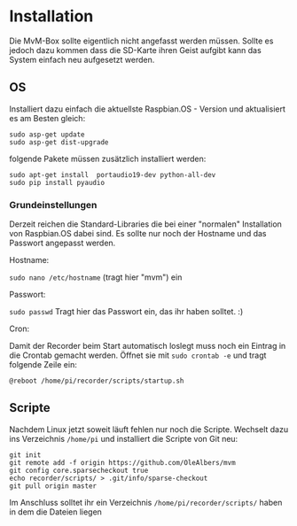 # Installation
Die MvM-Box sollte eigentlich nicht angefasst werden müssen. Sollte es jedoch dazu kommen dass die SD-Karte ihren Geist aufgibt kann das System einfach neu aufgesetzt werden.

## OS
Installiert dazu einfach die aktuellste Raspbian.OS - Version und aktualisiert es am Besten gleich:
```Shell
sudo asp-get update
sudo asp-get dist-upgrade
```
folgende Pakete müssen zusätzlich installiert werden:
```Shell
sudo apt-get install  portaudio19-dev python-all-dev
sudo pip install pyaudio
```

### Grundeinstellungen
Derzeit reichen die Standard-Libraries die bei einer "normalen" Installation von Raspbian.OS dabei sind. Es sollte nur noch der Hostname und das Passwort angepasst werden.

Hostname:

`sudo nano /etc/hostname` (tragt hier "mvm") ein

Passwort:

`sudo passwd` Tragt hier das Passwort ein, das ihr haben solltet. :)

Cron:

Damit der Recorder beim Start automatisch loslegt muss noch ein Eintrag in die Crontab gemacht werden. Öffnet sie mit `sudo crontab -e` und tragt folgende Zeile ein:
```
@reboot /home/pi/recorder/scripts/startup.sh
```

## Scripte
Nachdem Linux jetzt soweit läuft fehlen nur noch die Scripte. Wechselt dazu ins Verzeichnis `/home/pi` und installiert die Scripte von Git neu:


```Shell
git init
git remote add -f origin https://github.com/OleAlbers/mvm
git config core.sparsecheckout true
echo recorder/scripts/ > .git/info/sparse-checkout
git pull origin master
```

Im Anschluss solltet ihr ein Verzeichnis `/home/pi/recorder/scripts/` haben in dem die Dateien liegen
